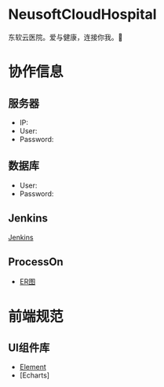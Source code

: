 # NeusoftCloudHospital
东软云医院。爱与健康，连接你我。🏥

# 协作信息
## 服务器
- IP: 
- User: 
- Password: 

## 数据库
- User: 
- Password: 

## Jenkins
[Jenkins]()

## ProcessOn
- [ER图]()

# 前端规范
## UI组件库
- [Element](https://element.eleme.cn/#/zh-CN/component/installation)
- [Echarts]